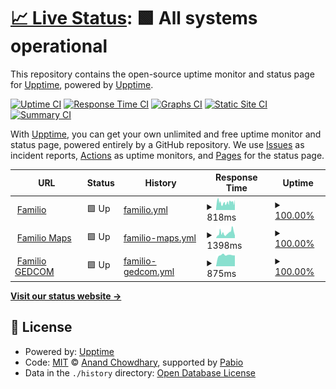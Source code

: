 # [📈 Live Status](https://upptime.github.io/upptime): <!--live status--> **🟩 All systems operational**

This repository contains the open-source uptime monitor and status page for [Upptime](https://upptime.js.org), powered by [Upptime](https://github.com/upptime/upptime).

[![Uptime CI](https://github.com/familio-org/health/workflows/Uptime%20CI/badge.svg)](https://github.com/familio-org/health/actions?query=workflow%3A%22Uptime+CI%22)
[![Response Time CI](https://github.com/familio-org/health/workflows/Response%20Time%20CI/badge.svg)](https://github.com/familio-org/health/actions?query=workflow%3A%22Response+Time+CI%22)
[![Graphs CI](https://github.com/familio-org/health/workflows/Graphs%20CI/badge.svg)](https://github.com/familio-org/health/actions?query=workflow%3A%22Graphs+CI%22)
[![Static Site CI](https://github.com/familio-org/health/workflows/Static%20Site%20CI/badge.svg)](https://github.com/familio-org/health/actions?query=workflow%3A%22Static+Site+CI%22)
[![Summary CI](https://github.com/familio-org/health/workflows/Summary%20CI/badge.svg)](https://github.com/familio-org/health/actions?query=workflow%3A%22Summary+CI%22)

With [Upptime](https://upptime.js.org), you can get your own unlimited and free uptime monitor and status page, powered entirely by a GitHub repository. We use [Issues](https://github.com/upptime/upptime/issues) as incident reports, [Actions](https://github.com/familio-org/health/actions) as uptime monitors, and [Pages](https://upptime.github.io/upptime) for the status page.

<!--start: status pages-->
<!-- This summary is generated by Upptime (https://github.com/upptime/upptime) -->
<!-- Do not edit this manually, your changes will be overwritten -->
<!-- prettier-ignore -->
| URL | Status | History | Response Time | Uptime |
| --- | ------ | ------- | ------------- | ------ |
| <img alt="" src="https://icons.duckduckgo.com/ip3/familio.org.ico" height="13"> [Familio](https://familio.org/surnames) | 🟩 Up | [familio.yml](https://github.com/familio-org/health/commits/HEAD/history/familio.yml) | <details><summary><img alt="Response time graph" src="./graphs/familio/response-time-week.png" height="20"> 818ms</summary><br><a href="https://familio-org.github.io/health/history/familio"><img alt="Response time 818" src="https://img.shields.io/endpoint?url=https%3A%2F%2Fraw.githubusercontent.com%2Ffamilio-org%2Fhealth%2FHEAD%2Fapi%2Ffamilio%2Fresponse-time.json"></a><br><a href="https://familio-org.github.io/health/history/familio"><img alt="24-hour response time 818" src="https://img.shields.io/endpoint?url=https%3A%2F%2Fraw.githubusercontent.com%2Ffamilio-org%2Fhealth%2FHEAD%2Fapi%2Ffamilio%2Fresponse-time-day.json"></a><br><a href="https://familio-org.github.io/health/history/familio"><img alt="7-day response time 818" src="https://img.shields.io/endpoint?url=https%3A%2F%2Fraw.githubusercontent.com%2Ffamilio-org%2Fhealth%2FHEAD%2Fapi%2Ffamilio%2Fresponse-time-week.json"></a><br><a href="https://familio-org.github.io/health/history/familio"><img alt="30-day response time 818" src="https://img.shields.io/endpoint?url=https%3A%2F%2Fraw.githubusercontent.com%2Ffamilio-org%2Fhealth%2FHEAD%2Fapi%2Ffamilio%2Fresponse-time-month.json"></a><br><a href="https://familio-org.github.io/health/history/familio"><img alt="1-year response time 818" src="https://img.shields.io/endpoint?url=https%3A%2F%2Fraw.githubusercontent.com%2Ffamilio-org%2Fhealth%2FHEAD%2Fapi%2Ffamilio%2Fresponse-time-year.json"></a></details> | <details><summary><a href="https://familio-org.github.io/health/history/familio">100.00%</a></summary><a href="https://familio-org.github.io/health/history/familio"><img alt="All-time uptime 100.00%" src="https://img.shields.io/endpoint?url=https%3A%2F%2Fraw.githubusercontent.com%2Ffamilio-org%2Fhealth%2FHEAD%2Fapi%2Ffamilio%2Fuptime.json"></a><br><a href="https://familio-org.github.io/health/history/familio"><img alt="24-hour uptime 100.00%" src="https://img.shields.io/endpoint?url=https%3A%2F%2Fraw.githubusercontent.com%2Ffamilio-org%2Fhealth%2FHEAD%2Fapi%2Ffamilio%2Fuptime-day.json"></a><br><a href="https://familio-org.github.io/health/history/familio"><img alt="7-day uptime 100.00%" src="https://img.shields.io/endpoint?url=https%3A%2F%2Fraw.githubusercontent.com%2Ffamilio-org%2Fhealth%2FHEAD%2Fapi%2Ffamilio%2Fuptime-week.json"></a><br><a href="https://familio-org.github.io/health/history/familio"><img alt="30-day uptime 100.00%" src="https://img.shields.io/endpoint?url=https%3A%2F%2Fraw.githubusercontent.com%2Ffamilio-org%2Fhealth%2FHEAD%2Fapi%2Ffamilio%2Fuptime-month.json"></a><br><a href="https://familio-org.github.io/health/history/familio"><img alt="1-year uptime 100.00%" src="https://img.shields.io/endpoint?url=https%3A%2F%2Fraw.githubusercontent.com%2Ffamilio-org%2Fhealth%2FHEAD%2Fapi%2Ffamilio%2Fuptime-year.json"></a></details>
| <img alt="" src="https://icons.duckduckgo.com/ip3/maps.familio.org.ico" height="13"> [Familio Maps](https://maps.familio.org/health) | 🟩 Up | [familio-maps.yml](https://github.com/familio-org/health/commits/HEAD/history/familio-maps.yml) | <details><summary><img alt="Response time graph" src="./graphs/familio-maps/response-time-week.png" height="20"> 1398ms</summary><br><a href="https://familio-org.github.io/health/history/familio-maps"><img alt="Response time 1398" src="https://img.shields.io/endpoint?url=https%3A%2F%2Fraw.githubusercontent.com%2Ffamilio-org%2Fhealth%2FHEAD%2Fapi%2Ffamilio-maps%2Fresponse-time.json"></a><br><a href="https://familio-org.github.io/health/history/familio-maps"><img alt="24-hour response time 1291" src="https://img.shields.io/endpoint?url=https%3A%2F%2Fraw.githubusercontent.com%2Ffamilio-org%2Fhealth%2FHEAD%2Fapi%2Ffamilio-maps%2Fresponse-time-day.json"></a><br><a href="https://familio-org.github.io/health/history/familio-maps"><img alt="7-day response time 1398" src="https://img.shields.io/endpoint?url=https%3A%2F%2Fraw.githubusercontent.com%2Ffamilio-org%2Fhealth%2FHEAD%2Fapi%2Ffamilio-maps%2Fresponse-time-week.json"></a><br><a href="https://familio-org.github.io/health/history/familio-maps"><img alt="30-day response time 1398" src="https://img.shields.io/endpoint?url=https%3A%2F%2Fraw.githubusercontent.com%2Ffamilio-org%2Fhealth%2FHEAD%2Fapi%2Ffamilio-maps%2Fresponse-time-month.json"></a><br><a href="https://familio-org.github.io/health/history/familio-maps"><img alt="1-year response time 1398" src="https://img.shields.io/endpoint?url=https%3A%2F%2Fraw.githubusercontent.com%2Ffamilio-org%2Fhealth%2FHEAD%2Fapi%2Ffamilio-maps%2Fresponse-time-year.json"></a></details> | <details><summary><a href="https://familio-org.github.io/health/history/familio-maps">100.00%</a></summary><a href="https://familio-org.github.io/health/history/familio-maps"><img alt="All-time uptime 100.00%" src="https://img.shields.io/endpoint?url=https%3A%2F%2Fraw.githubusercontent.com%2Ffamilio-org%2Fhealth%2FHEAD%2Fapi%2Ffamilio-maps%2Fuptime.json"></a><br><a href="https://familio-org.github.io/health/history/familio-maps"><img alt="24-hour uptime 100.00%" src="https://img.shields.io/endpoint?url=https%3A%2F%2Fraw.githubusercontent.com%2Ffamilio-org%2Fhealth%2FHEAD%2Fapi%2Ffamilio-maps%2Fuptime-day.json"></a><br><a href="https://familio-org.github.io/health/history/familio-maps"><img alt="7-day uptime 100.00%" src="https://img.shields.io/endpoint?url=https%3A%2F%2Fraw.githubusercontent.com%2Ffamilio-org%2Fhealth%2FHEAD%2Fapi%2Ffamilio-maps%2Fuptime-week.json"></a><br><a href="https://familio-org.github.io/health/history/familio-maps"><img alt="30-day uptime 100.00%" src="https://img.shields.io/endpoint?url=https%3A%2F%2Fraw.githubusercontent.com%2Ffamilio-org%2Fhealth%2FHEAD%2Fapi%2Ffamilio-maps%2Fuptime-month.json"></a><br><a href="https://familio-org.github.io/health/history/familio-maps"><img alt="1-year uptime 100.00%" src="https://img.shields.io/endpoint?url=https%3A%2F%2Fraw.githubusercontent.com%2Ffamilio-org%2Fhealth%2FHEAD%2Fapi%2Ffamilio-maps%2Fuptime-year.json"></a></details>
| <img alt="" src="https://icons.duckduckgo.com/ip3/gedcom.familio.org.ico" height="13"> [Familio GEDCOM](https://gedcom.familio.org) | 🟩 Up | [familio-gedcom.yml](https://github.com/familio-org/health/commits/HEAD/history/familio-gedcom.yml) | <details><summary><img alt="Response time graph" src="./graphs/familio-gedcom/response-time-week.png" height="20"> 875ms</summary><br><a href="https://familio-org.github.io/health/history/familio-gedcom"><img alt="Response time 875" src="https://img.shields.io/endpoint?url=https%3A%2F%2Fraw.githubusercontent.com%2Ffamilio-org%2Fhealth%2FHEAD%2Fapi%2Ffamilio-gedcom%2Fresponse-time.json"></a><br><a href="https://familio-org.github.io/health/history/familio-gedcom"><img alt="24-hour response time 857" src="https://img.shields.io/endpoint?url=https%3A%2F%2Fraw.githubusercontent.com%2Ffamilio-org%2Fhealth%2FHEAD%2Fapi%2Ffamilio-gedcom%2Fresponse-time-day.json"></a><br><a href="https://familio-org.github.io/health/history/familio-gedcom"><img alt="7-day response time 875" src="https://img.shields.io/endpoint?url=https%3A%2F%2Fraw.githubusercontent.com%2Ffamilio-org%2Fhealth%2FHEAD%2Fapi%2Ffamilio-gedcom%2Fresponse-time-week.json"></a><br><a href="https://familio-org.github.io/health/history/familio-gedcom"><img alt="30-day response time 875" src="https://img.shields.io/endpoint?url=https%3A%2F%2Fraw.githubusercontent.com%2Ffamilio-org%2Fhealth%2FHEAD%2Fapi%2Ffamilio-gedcom%2Fresponse-time-month.json"></a><br><a href="https://familio-org.github.io/health/history/familio-gedcom"><img alt="1-year response time 875" src="https://img.shields.io/endpoint?url=https%3A%2F%2Fraw.githubusercontent.com%2Ffamilio-org%2Fhealth%2FHEAD%2Fapi%2Ffamilio-gedcom%2Fresponse-time-year.json"></a></details> | <details><summary><a href="https://familio-org.github.io/health/history/familio-gedcom">100.00%</a></summary><a href="https://familio-org.github.io/health/history/familio-gedcom"><img alt="All-time uptime 100.00%" src="https://img.shields.io/endpoint?url=https%3A%2F%2Fraw.githubusercontent.com%2Ffamilio-org%2Fhealth%2FHEAD%2Fapi%2Ffamilio-gedcom%2Fuptime.json"></a><br><a href="https://familio-org.github.io/health/history/familio-gedcom"><img alt="24-hour uptime 100.00%" src="https://img.shields.io/endpoint?url=https%3A%2F%2Fraw.githubusercontent.com%2Ffamilio-org%2Fhealth%2FHEAD%2Fapi%2Ffamilio-gedcom%2Fuptime-day.json"></a><br><a href="https://familio-org.github.io/health/history/familio-gedcom"><img alt="7-day uptime 100.00%" src="https://img.shields.io/endpoint?url=https%3A%2F%2Fraw.githubusercontent.com%2Ffamilio-org%2Fhealth%2FHEAD%2Fapi%2Ffamilio-gedcom%2Fuptime-week.json"></a><br><a href="https://familio-org.github.io/health/history/familio-gedcom"><img alt="30-day uptime 100.00%" src="https://img.shields.io/endpoint?url=https%3A%2F%2Fraw.githubusercontent.com%2Ffamilio-org%2Fhealth%2FHEAD%2Fapi%2Ffamilio-gedcom%2Fuptime-month.json"></a><br><a href="https://familio-org.github.io/health/history/familio-gedcom"><img alt="1-year uptime 100.00%" src="https://img.shields.io/endpoint?url=https%3A%2F%2Fraw.githubusercontent.com%2Ffamilio-org%2Fhealth%2FHEAD%2Fapi%2Ffamilio-gedcom%2Fuptime-year.json"></a></details>

<!--end: status pages-->

[**Visit our status website →**](https://upptime.github.io/upptime)

## 📄 License

- Powered by: [Upptime](https://github.com/upptime/upptime)
- Code: [MIT](./LICENSE) © [Anand Chowdhary](https://anandchowdhary.com), supported by [Pabio](https://pabio.com)
- Data in the `./history` directory: [Open Database License](https://opendatacommons.org/licenses/odbl/1-0/)
